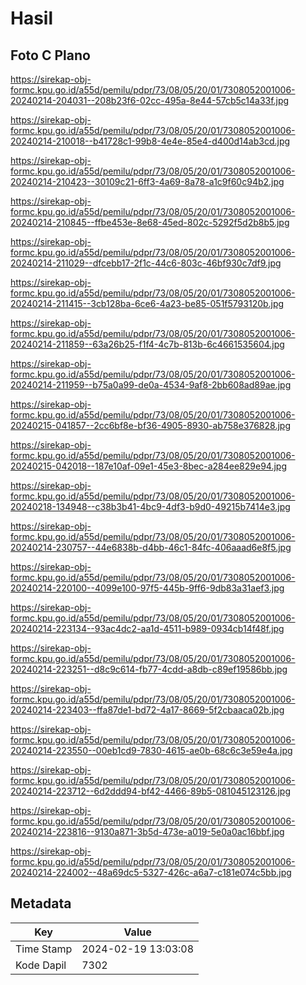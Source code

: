 # Hasil

## Foto C Plano

https://sirekap-obj-formc.kpu.go.id/a55d/pemilu/pdpr/73/08/05/20/01/7308052001006-20240214-204031--208b23f6-02cc-495a-8e44-57cb5c14a33f.jpg

https://sirekap-obj-formc.kpu.go.id/a55d/pemilu/pdpr/73/08/05/20/01/7308052001006-20240214-210018--b41728c1-99b8-4e4e-85e4-d400d14ab3cd.jpg

https://sirekap-obj-formc.kpu.go.id/a55d/pemilu/pdpr/73/08/05/20/01/7308052001006-20240214-210423--30109c21-6ff3-4a69-8a78-a1c9f60c94b2.jpg

https://sirekap-obj-formc.kpu.go.id/a55d/pemilu/pdpr/73/08/05/20/01/7308052001006-20240214-210845--ffbe453e-8e68-45ed-802c-5292f5d2b8b5.jpg

https://sirekap-obj-formc.kpu.go.id/a55d/pemilu/pdpr/73/08/05/20/01/7308052001006-20240214-211029--dfcebb17-2f1c-44c6-803c-46bf930c7df9.jpg

https://sirekap-obj-formc.kpu.go.id/a55d/pemilu/pdpr/73/08/05/20/01/7308052001006-20240214-211415--3cb128ba-6ce6-4a23-be85-051f5793120b.jpg

https://sirekap-obj-formc.kpu.go.id/a55d/pemilu/pdpr/73/08/05/20/01/7308052001006-20240214-211859--63a26b25-f1f4-4c7b-813b-6c4661535604.jpg

https://sirekap-obj-formc.kpu.go.id/a55d/pemilu/pdpr/73/08/05/20/01/7308052001006-20240214-211959--b75a0a99-de0a-4534-9af8-2bb608ad89ae.jpg

https://sirekap-obj-formc.kpu.go.id/a55d/pemilu/pdpr/73/08/05/20/01/7308052001006-20240215-041857--2cc6bf8e-bf36-4905-8930-ab758e376828.jpg

https://sirekap-obj-formc.kpu.go.id/a55d/pemilu/pdpr/73/08/05/20/01/7308052001006-20240215-042018--187e10af-09e1-45e3-8bec-a284ee829e94.jpg

https://sirekap-obj-formc.kpu.go.id/a55d/pemilu/pdpr/73/08/05/20/01/7308052001006-20240218-134948--c38b3b41-4bc9-4df3-b9d0-49215b7414e3.jpg

https://sirekap-obj-formc.kpu.go.id/a55d/pemilu/pdpr/73/08/05/20/01/7308052001006-20240214-230757--44e6838b-d4bb-46c1-84fc-406aaad6e8f5.jpg

https://sirekap-obj-formc.kpu.go.id/a55d/pemilu/pdpr/73/08/05/20/01/7308052001006-20240214-220100--4099e100-97f5-445b-9ff6-9db83a31aef3.jpg

https://sirekap-obj-formc.kpu.go.id/a55d/pemilu/pdpr/73/08/05/20/01/7308052001006-20240214-223134--93ac4dc2-aa1d-4511-b989-0934cb14f48f.jpg

https://sirekap-obj-formc.kpu.go.id/a55d/pemilu/pdpr/73/08/05/20/01/7308052001006-20240214-223251--d8c9c614-fb77-4cdd-a8db-c89ef19586bb.jpg

https://sirekap-obj-formc.kpu.go.id/a55d/pemilu/pdpr/73/08/05/20/01/7308052001006-20240214-223403--ffa87de1-bd72-4a17-8669-5f2cbaaca02b.jpg

https://sirekap-obj-formc.kpu.go.id/a55d/pemilu/pdpr/73/08/05/20/01/7308052001006-20240214-223550--00eb1cd9-7830-4615-ae0b-68c6c3e59e4a.jpg

https://sirekap-obj-formc.kpu.go.id/a55d/pemilu/pdpr/73/08/05/20/01/7308052001006-20240214-223712--6d2ddd94-bf42-4466-89b5-081045123126.jpg

https://sirekap-obj-formc.kpu.go.id/a55d/pemilu/pdpr/73/08/05/20/01/7308052001006-20240214-223816--9130a871-3b5d-473e-a019-5e0a0ac16bbf.jpg

https://sirekap-obj-formc.kpu.go.id/a55d/pemilu/pdpr/73/08/05/20/01/7308052001006-20240214-224002--48a69dc5-5327-426c-a6a7-c181e074c5bb.jpg


## Metadata

| Key        | Value               |
| ---------- | ------------------- |
| Time Stamp | 2024-02-19 13:03:08 |
| Kode Dapil | 7302                |




